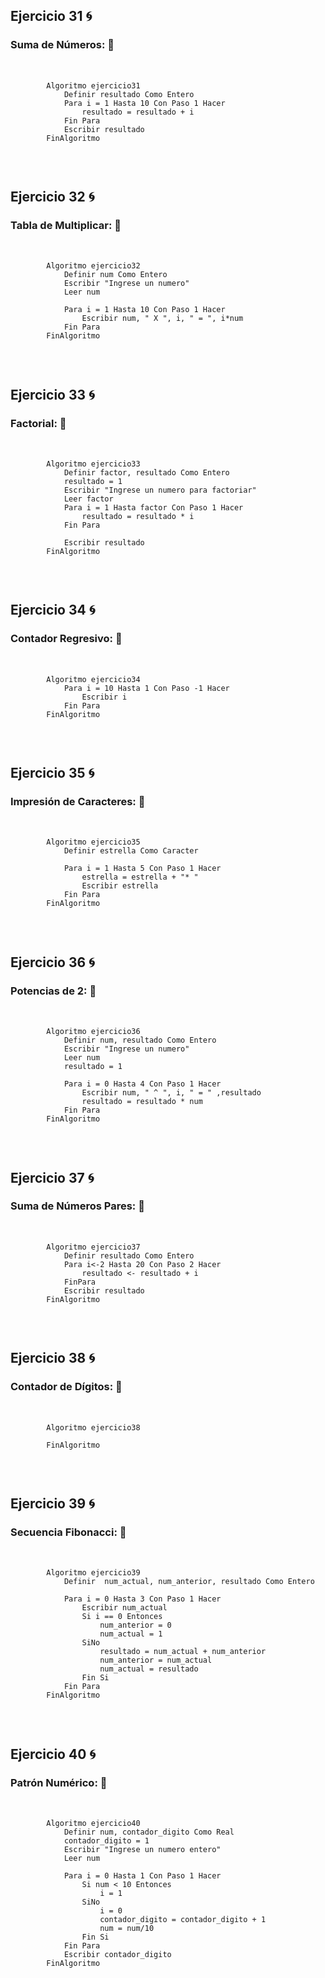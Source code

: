 <h2>Ejercicio 31 🌀</h2>
<h3>Suma de Números: 🥶</h3>

<pre>    
    <code>
        Algoritmo ejercicio31
        	Definir resultado Como Entero
        	Para i = 1 Hasta 10 Con Paso 1 Hacer
        		resultado = resultado + i
        	Fin Para
        	Escribir resultado
        FinAlgoritmo
    </code>
</pre>

<br>

<h2>Ejercicio 32 🌀</h2>
<h3>Tabla de Multiplicar: 🥶</h3>

<pre>    
    <code>
        Algoritmo ejercicio32
        	Definir num Como Entero
        	Escribir "Ingrese un numero"
        	Leer num

        	Para i = 1 Hasta 10 Con Paso 1 Hacer
        		Escribir num, " X ", i, " = ", i*num
        	Fin Para
        FinAlgoritmo
    </code>
</pre>

<br>

<h2>Ejercicio 33 🌀</h2>
<h3>Factorial: 🥶</h3>

<pre>    
    <code>
        Algoritmo ejercicio33
        	Definir factor, resultado Como Entero
        	resultado = 1
        	Escribir "Ingrese un numero para factoriar"
        	Leer factor
        	Para i = 1 Hasta factor Con Paso 1 Hacer
        		resultado = resultado * i
        	Fin Para

        	Escribir resultado
        FinAlgoritmo
    </code>
</pre>

<br>

<h2>Ejercicio 34 🌀</h2>
<h3>Contador Regresivo: 🥶</h3>

<pre>    
    <code>
        Algoritmo ejercicio34
        	Para i = 10 Hasta 1 Con Paso -1 Hacer
        		Escribir i
        	Fin Para
        FinAlgoritmo
    </code>
</pre>

<br>

<h2>Ejercicio 35 🌀</h2>
<h3>Impresión de Caracteres: 🥶</h3>

<pre>    
    <code>
        Algoritmo ejercicio35
        	Definir estrella Como Caracter

        	Para i = 1 Hasta 5 Con Paso 1 Hacer
        		estrella = estrella + "* "
        		Escribir estrella
        	Fin Para
        FinAlgoritmo
    </code>
</pre>

<br>

<h2>Ejercicio 36 🌀</h2>
<h3>Potencias de 2: 🥶</h3>

<pre>    
    <code>
        Algoritmo ejercicio36
        	Definir num, resultado Como Entero
        	Escribir "Ingrese un numero"
        	Leer num
        	resultado = 1

        	Para i = 0 Hasta 4 Con Paso 1 Hacer
        		Escribir num, " ^ ", i, " = " ,resultado
        		resultado = resultado * num
        	Fin Para
        FinAlgoritmo
    </code>
</pre>

<br>

<h2>Ejercicio 37 🌀</h2>
<h3>Suma de Números Pares: 🥶</h3>

<pre>    
    <code>
        Algoritmo ejercicio37
        	Definir resultado Como Entero
        	Para i<-2 Hasta 20 Con Paso 2 Hacer
        		resultado <- resultado + i
        	FinPara
        	Escribir resultado
        FinAlgoritmo
    </code>
</pre>

<br>

<h2>Ejercicio 38 🌀</h2>
<h3>Contador de Dígitos: 🥶</h3>

<pre>    
    <code>
        Algoritmo ejercicio38
	
        FinAlgoritmo
    </code>
</pre>

<br>

<h2>Ejercicio 39 🌀</h2>
<h3>Secuencia Fibonacci: 🥶</h3>

<pre>    
    <code>
        Algoritmo ejercicio39
        	Definir  num_actual, num_anterior, resultado Como Entero

        	Para i = 0 Hasta 3 Con Paso 1 Hacer
        		Escribir num_actual
        		Si i == 0 Entonces
        			num_anterior = 0
        			num_actual = 1
        		SiNo
        			resultado = num_actual + num_anterior
        			num_anterior = num_actual
        			num_actual = resultado
        		Fin Si
        	Fin Para
        FinAlgoritmo
    </code>
</pre>

<br>

<h2>Ejercicio 40 🌀</h2>
<h3>Patrón Numérico: 🥶</h3>

<pre>    
    <code>
        Algoritmo ejercicio40
        	Definir num, contador_digito Como Real
        	contador_digito = 1
        	Escribir "Ingrese un numero entero"
        	Leer num
        
        	Para i = 0 Hasta 1 Con Paso 1 Hacer
        		Si num < 10 Entonces
        			i = 1
        		SiNo
        			i = 0
        			contador_digito = contador_digito + 1
        			num = num/10
        		Fin Si
        	Fin Para
        	Escribir contador_digito
        FinAlgoritmo
    </code>
</pre>

<br>